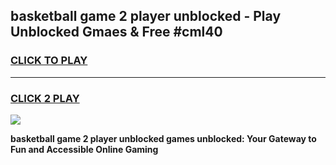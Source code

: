 
## basketball game 2 player unblocked - Play Unblocked Gmaes & Free #cml40
<h3>
<a href="https://news.freeplayer.one?title=basketball_game_2_player_unblocked&ref=03M">CLICK TO PLAY</a></h3>
<hr>

<h3>
<a href="https://news.freeplayer.one?title=basketball_game_2_player_unblocked&ref=03M">CLICK 2 PLAY</a>
  
</h3>

<a href="https://news.freeplayer.one?title=basketball_game_2_player_unblocked&ref=03M"><img src="https://clearcache.store/games.png"></a>


**basketball game 2 player unblocked games unblocked: Your Gateway to Fun and Accessible Online Gaming**
